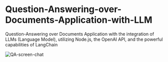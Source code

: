 # Question-Answering-over-Documents-Application-with-LLM
 Question-Answering over Documents Application with the integration of LLMs (Language Model), utilizing Node.js, the OpenAI API, and the powerful capabilities of LangChain

 
![QA-screen-chat](https://github.com/jpdelaye/Question-Answering-over-Documents-Application-with-LLM/assets/92291163/e9163ca9-4484-429b-a7a2-db14dd2699c9)


